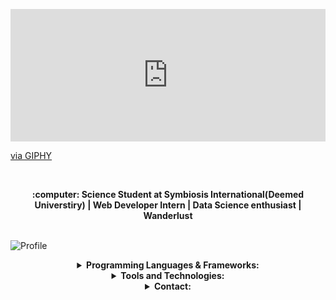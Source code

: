 <p align = "center"><div style="width:100%;height:0;padding-bottom:42%;position:relative;"><iframe src="https://giphy.com/embed/zXmbOaTpbY6mA" width="100%" height="100%" style="position:absolute" frameBorder="0" class="giphy-embed" allowFullScreen></iframe></div><p><a href="https://giphy.com/gifs/technoir-movie-film-cinemagraph-zXmbOaTpbY6mA">via GIPHY</a></p><p><br>
<p align="center">
    <strong> :computer: Science Student at Symbiosis International(Deemed Universtiry) | Web Developer Intern | Data Science enthusiast | Wanderlust</strong><br><br></p>
</p align = "center"><img src="https://github-readme-stats.vercel.app/api?username=sauravsomxz&show_icons=true&hide_border=true" alt="Profile"/></p>

<details align="center">
    <summary align="center"><strong>Programming Languages & Frameworks:</strong></summary>
     <table align="center">
         <tr align="center">
             <td  align = "center"><img src="https://i.ibb.co/Z243jtW/java.png" alt="java" border="0"><br>Java</td>
             <td  align = "center"><img src="https://i.ibb.co/sqwPMvX/python.png" alt="python" border="0"><br>Python</td>
             <td  align = "center"><img src="https://img.icons8.com/color/24/000000/html-5.png"/><br>HTML</td>
             <td  align = "center"><img src="https://img.icons8.com/color/24/000000/css3.png"/><br>CSS</td>
             <td align = "center"><img src="https://img.icons8.com/color/30/000000/bootstrap.png"/><br>Bootstrap4</td>
          <td  align = "center"><img src="https://img.icons8.com/color/24/000000/javascript.png"/><br>JavaScript</td>
             <td  align = "center"><img src="https://img.icons8.com/ios-filled/24/000000/mysql-logo.png"/><br>SQL</td>
             <td align = "center"><img src="https://img.icons8.com/color/30/000000/kotlin.png"/><br>Kotlin</td>
         </tr>
    </table>
         <p align="center"><img src="https://github-readme-stats.vercel.app/api/top-langs/?username=sauravsomxz" alt="Languages"/></p>
 </details>
 <details align="center">
    <summary align="center"><strong>Tools and Technologies:</strong></summary>
     <table align="center">
         <tr align="center">
             <td  align = "center"><img src="https://i.ibb.co/r2GsFdp/jupyter.png" alt="jupyter" border="0"/><br>Jupyter Notebook</td>
             <td  align = "center"><img src="https://img.icons8.com/color/24/000000/git.png"/><br>Git</td>
             <td  align = "center"><img src="https://img.icons8.com/ios-glyphs/24/000000/github.png"/><br>GitHub</td>
             <td  align = "center"><img src="https://img.icons8.com/fluent/24/000000/database.png"/><br>Big Data Analytics</td>
             <td align = "center"><img src="https://img.icons8.com/cute-clipart/30/000000/android.png"/><br>Android</td>
             <td align = "center"><img src="https://img.icons8.com/ios-filled/30/000000/science-application.png"/><br>Data Science</td>
         </tr>
     </table>
</details>
<details align="center">
    <summary align="center"><strong>Contact:</strong></summary>
     <table align="center">
         <tr align="center">
             <td  align = "center"><a href="mailto:saurav.maharana07@gmail.com"><img src="https://img.icons8.com/color/24/000000/email-sign.png"/><br>Email</a></td>
             <td  align = "center"><a href="https://www.linkedin.com/in/sourav-ranjan-maharana/"><img src="https://img.icons8.com/color/24/000000/linkedin.png"/><br>LinkedIn</a></td>
             <td  align = "center"><a href="https://www.instagram.com/oldschoolboy17/?hl=en"><img src="https://img.icons8.com/fluent/24/000000/instagram-new.png"/><br>Instagram</a></td>
     </tr>
    </table>
 </details>
